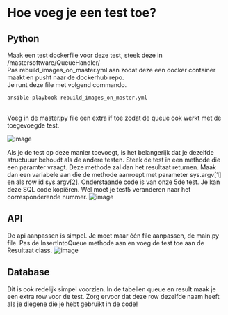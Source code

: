 # Hoe voeg je een test toe?
## Python
Maak een test dockerfile voor deze test, steek deze in /mastersoftware/QueueHandler/
<br>
Pas rebuild_images_on_master.yml aan zodat deze een docker container maakt en pusht naar de dockerhub repo.
<br>
Je runt deze file met volgend commando.

```
ansible-playbook rebuild_images_on_master.yml
```
<br>
Voeg in de master.py file een extra if toe zodat de queue ook werkt met de toegevoegde test.
<br>

![image](https://user-images.githubusercontent.com/78704181/171904799-210cef20-31e7-4adb-b20e-c7727b908295.png)

Als je de test op deze manier toevoegt, is het belangerijk dat je dezelfde structuuur behoudt als de andere testen.
Steek de test in een methode die een paramter vraagt. Deze methode zal dan het resultaat returnen.
Maak dan een variabele aan die de methode aanroept met parameter sys.argv[1] en als row id  sys.argv[2].
Onderstaande code is van onze 5de test. Je kan deze SQL code kopiëren. Wel moet je test5 veranderen naar het corresponderende nummer.
![image](https://user-images.githubusercontent.com/78704181/171905272-579ff27e-247a-4dc0-beaf-b425556323f7.png)

## API
De api aanpassen is simpel. Je moet maar één file aanpassen, de main.py file. Pas de InsertIntoQueue methode aan en voeg de test toe aan de Resultaat class.
![image](https://user-images.githubusercontent.com/78704181/171906438-eec63b5a-1c73-48b0-8bb0-2885421ca3e8.png)

## Database
Dit is ook redelijk simpel voorzien. In de tabellen queue en result maak je een extra row voor de test.
Zorg ervoor dat deze row dezelfde naam heeft als je diegene die je hebt gebruikt in de code!
